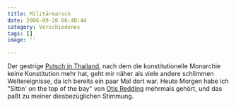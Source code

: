 ```yaml
---
title: Militärmarsch
date: 2006-09-20 06:48:44
category: Verschiedenes
tags: []
image: ''

---
```


Der gestrige [Putsch in Thailand](http://www.wiwo.de/pswiwo/fn/ww2/sfn/buildww/id/125/id/214617/artpage/0/), nach dem die konstitutionelle Monarchie keine Konstitution mehr hat, geht mir näher als viele andere schlimmen Weltereignisse, da ich bereits ein paar Mal dort war. Heute Morgen habe ich "Sittin' on the top of the bay" von [Otis Redding](http://de.wikipedia.org/wiki/Otis_Redding) mehrmals gehört, und das paßt zu meiner diesbezüglichen Stimmung.

